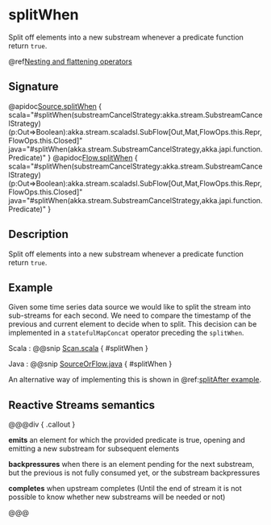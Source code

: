 # splitWhen

Split off elements into a new substream whenever a predicate function return `true`.

@ref[Nesting and flattening operators](../index.md#nesting-and-flattening-operators)

## Signature

@apidoc[Source.splitWhen](Source) { scala="#splitWhen(substreamCancelStrategy:akka.stream.SubstreamCancelStrategy)(p:Out=&gt;Boolean):akka.stream.scaladsl.SubFlow[Out,Mat,FlowOps.this.Repr,FlowOps.this.Closed]" java="#splitWhen(akka.stream.SubstreamCancelStrategy,akka.japi.function.Predicate)" }
@apidoc[Flow.splitWhen](Flow) { scala="#splitWhen(substreamCancelStrategy:akka.stream.SubstreamCancelStrategy)(p:Out=&gt;Boolean):akka.stream.scaladsl.SubFlow[Out,Mat,FlowOps.this.Repr,FlowOps.this.Closed]" java="#splitWhen(akka.stream.SubstreamCancelStrategy,akka.japi.function.Predicate)" }


## Description

Split off elements into a new substream whenever a predicate function return `true`.

## Example

Given some time series data source we would like to split the stream into sub-streams for each second.
We need to compare the timestamp of the previous and current element to decide when to split. This
decision can be implemented in a `statefulMapConcat` operator preceding the `splitWhen`.  

Scala
:  @@snip [Scan.scala](/gemini-docs/src/test/scala/docs/stream/operators/sourceorflow/Split.scala) { #splitWhen }

Java
:  @@snip [SourceOrFlow.java](/gemini-docs/src/test/java/jdocs/stream/operators/sourceorflow/Split.java) { #splitWhen }

An alternative way of implementing this is shown in @ref:[splitAfter example](splitAfter.md#example).

## Reactive Streams semantics

@@@div { .callout }

**emits** an element for which the provided predicate is true, opening and emitting a new substream for subsequent elements

**backpressures** when there is an element pending for the next substream, but the previous is not fully consumed yet, or the substream backpressures

**completes** when upstream completes (Until the end of stream it is not possible to know whether new substreams will be needed or not)

@@@

